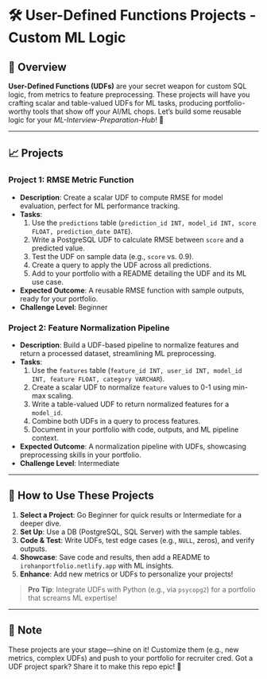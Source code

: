 # 🛠️ User-Defined Functions Projects - Custom ML Logic

## 🌟 Overview

**User-Defined Functions (UDFs)** are your secret weapon for custom SQL logic, from metrics to feature preprocessing. These projects will have you crafting scalar and table-valued UDFs for ML tasks, producing portfolio-worthy tools that show off your AI/ML chops. Let’s build some reusable logic for your *ML-Interview-Preparation-Hub*! 🚀

---

## 📈 Projects

### Project 1: RMSE Metric Function
- **Description**: Create a scalar UDF to compute RMSE for model evaluation, perfect for ML performance tracking.
- **Tasks**:
  1. Use the `predictions` table (`prediction_id INT, model_id INT, score FLOAT, prediction_date DATE`).
  2. Write a PostgreSQL UDF to calculate RMSE between `score` and a predicted value.
  3. Test the UDF on sample data (e.g., `score` vs. 0.9).
  4. Create a query to apply the UDF across all predictions.
  5. Add to your portfolio with a README detailing the UDF and its ML use case.
- **Expected Outcome**: A reusable RMSE function with sample outputs, ready for your portfolio.
- **Challenge Level**: Beginner

### Project 2: Feature Normalization Pipeline
- **Description**: Build a UDF-based pipeline to normalize features and return a processed dataset, streamlining ML preprocessing.
- **Tasks**:
  1. Use the `features` table (`feature_id INT, user_id INT, model_id INT, feature FLOAT, category VARCHAR`).
  2. Create a scalar UDF to normalize `feature` values to 0-1 using min-max scaling.
  3. Write a table-valued UDF to return normalized features for a `model_id`.
  4. Combine both UDFs in a query to process features.
  5. Document in your portfolio with code, outputs, and ML pipeline context.
- **Expected Outcome**: A normalization pipeline with UDFs, showcasing preprocessing skills in your portfolio.
- **Challenge Level**: Intermediate

---

## 🚀 How to Use These Projects

1. **Select a Project**: Go Beginner for quick results or Intermediate for a deeper dive.
2. **Set Up**: Use a DB (PostgreSQL, SQL Server) with the sample tables.
3. **Code & Test**: Write UDFs, test edge cases (e.g., `NULL`, zeros), and verify outputs.
4. **Showcase**: Save code and results, then add a README to `irohanportfolio.netlify.app` with ML insights.
5. **Enhance**: Add new metrics or UDFs to personalize your projects!

> **Pro Tip**: Integrate UDFs with Python (e.g., via `psycopg2`) for a portfolio that screams ML expertise!

---

## 📝 Note

These projects are your stage—shine on it! Customize them (e.g., new metrics, complex UDFs) and push to your portfolio for recruiter cred. Got a UDF project spark? Share it to make this repo epic! 🌟